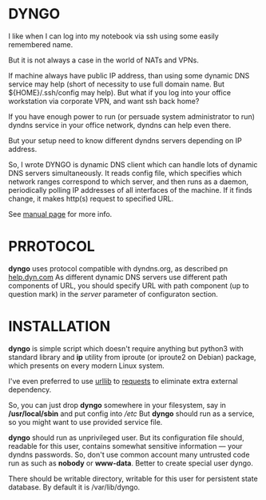 DYNGO
=====

I like when I can log into my notebook via ssh using some easily
remembered name. 

But it is not always a case in the world of NATs and VPNs.

If machine always have public IP address, than using some dynamic DNS
service may help (short of necessity to use full domain name. But 
${HOME}/.ssh/config may help). But what if you log into your office
workstation via corporate VPN, and want ssh back home?

If you have enough power to run (or persuade system administrator to
run) dyndns service in your office network, dyndns can help even there.

But your setup need to know different dyndns servers depending on IP
address.

So, I wrote  DYNGO is dynamic DNS client which can handle lots of
dynamic DNS servers simultaneously. It reads config file, which
specifies which network ranges correspond to which server, and
then runs as a daemon, periodically polling IP addresses of all
interfaces of the machine. If it finds change, it makes http(s) request
to specified URL.

See [manual page](dyngo.md) for more info.

PRROTOCOL
=========

**dyngo** uses protocol compatible with dyndns.org, as described 
pn [help.dyn.com](https://help.dyn.com/remote-access-api/perform-update/
)
As different dynamic DNS servers use different path components of URL,
you should specify URL with path component (up to question mark) in 
the *server* parameter of configuraton section.

INSTALLATION
============

**dyngo** is simple script which doesn't require anything but
python3 with standard library and **ip** utility from iproute (or
iproute2 on Debian) package, which presents on every modern Linux
system.

I've even preferred to use
[urllib](https://docs.python.org/3/library/urllib.request.html#module-urllib.request)
to [requests](http://docs.python-requests.org/) to eliminate extra
external dependency.

So, you can just drop **dyngo** somewhere in your filesystem, say in 
**/usr/local/sbin** and put config into */etc* But **dyngo** should run
as a service, so you might want to use provided service file.

**dyngo** should run as unprivileged user. But its configuration file
should, readable for this user, contains somewhat sensitive information
—  your dyndns passwords. So, don't use common account many untrusted
code run as such as **nobody** or **www-data**. Better to create special
user dyngo.

There should be writable directory, writable for this user for
persistent state database. By default it is /var/lib/dyngo.


